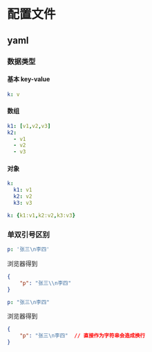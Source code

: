 # 配置文件

## yaml

### 数据类型

#### 基本 key-value

```yaml
k: v
```

#### 数组

```yaml
k1: [v1,v2,v3]
k2: 
  - v1
  - v2
  - v3
```

#### 对象

```yaml
k:
  k1: v1
  k2: v2
  k3: v3
```

```yaml
k: {k1:v1,k2:v2,k3:v3}
```

### 单双引号区别

```yaml
p: '张三\n李四'
```

浏览器得到

```json
{
    "p": "张三\\n李四"
}
```

```yaml
p: "张三\n李四"
```

浏览器得到

```json
{
    "p": "张三\n李四"  // 直接作为字符串会造成换行
}
```